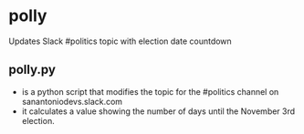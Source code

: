 # polly
Updates Slack #politics topic with election date countdown

## polly.py
- is a python script that modifies the topic for the #politics channel on sanantoniodevs.slack.com
- it calculates a value showing the number of days until the November 3rd election.

